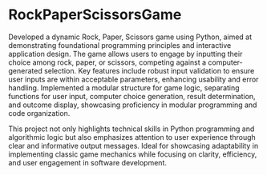# RockPaperScissorsGame

Developed a dynamic Rock, Paper, Scissors game using Python, aimed at demonstrating foundational programming principles and interactive application design. The game allows users to engage by inputting their choice among rock, paper, or scissors, competing against a computer-generated selection. Key features include robust input validation to ensure user inputs are within acceptable parameters, enhancing usability and error handling. Implemented a modular structure for game logic, separating functions for user input, computer choice generation, result determination, and outcome display, showcasing proficiency in modular programming and code organization.

This project not only highlights technical skills in Python programming and algorithmic logic but also emphasizes attention to user experience through clear and informative output messages. Ideal for showcasing adaptability in implementing classic game mechanics while focusing on clarity, efficiency, and user engagement in software development.

